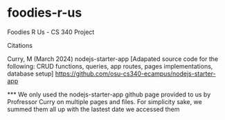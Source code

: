 # foodies-r-us
Foodies R Us - CS 340 Project

Citations

Curry, M (March 2024) nodejs-starter-app [Adapated source code for the following: CRUD functions, queries, app routes, pages implementations, database setup] 
https://github.com/osu-cs340-ecampus/nodejs-starter-app

*** We only used the nodejs-starter-app github page provided to us by Profressor Curry on multiple pages and files. For simplicity sake, we summed them all up with the lastest date we accessed them